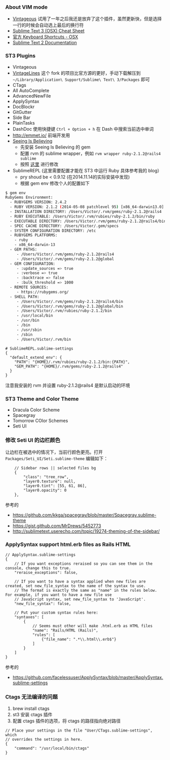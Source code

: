 ### About VIM mode

* [Vintageous](https://github.com/guillermooo/Vintageous) 试用了一年之后我还是放弃了这个插件，虽然更新快，但是选择一行的时候会自动选上最后的换行符
* [Sublime Text 3 (OSX) Cheat Sheet](http://www.cheatography.com/martinprins/cheat-sheets/sublime-text-3-osx/)
* [官方 Keyboard Shortcuts - OSX](http://sublime-text-unofficial-documentation.readthedocs.org/en/latest/reference/keyboard_shortcuts_osx.html)
* [Sublime Text 2 Documentation](https://www.sublimetext.com/docs/2/index.html)

### ST3 Plugins

* Vintageous
* [VintageLines](https://github.com/metaphox/) 这个 fork 的项目比官方源的更好，手动下载解压到 ```~/Library/Application\ Support/Sublime\ Text\ 3/Packages``` 即可
* CTags
* All AutoComplete
* AdvancedNewFile
* ApplySyntax
* DocBlockr
* GitGutter
* Side Bar
* PlainTasks
* DashDoc 使用快捷键 ```Ctrl + Option + h``` 在 Dash 中搜索当前选中单词
* http://emmet.io/ 前端开发用
* [Seeing Is Believing](https://github.com/JoshCheek/sublime-text-2-seeing-is-believing)
  * 先安装 Seeing Is Believing 的 gem
  * 配置 rvm 的 sublime wrapper，例如 ```rvm wrapper ruby-2.1.2@rails4 sublime```
  * 按照 [这里](https://gist.github.com/wjp2013/ce882c9ddeba2babf984) 进行修改
* SublimeREPL (这里需要配置才能在 ST3 中运行 Ruby 具体参考我的 blog）
  * pry shoud be < 0.9.12 (在2014.11.14的实际安装中发现) 
  * 根据 gem env 修改个人的配置如下
  
```bash
$ gem env
RubyGems Environment:
  - RUBYGEMS VERSION: 2.4.2
  - RUBY VERSION: 2.1.2 (2014-05-08 patchlevel 95) [x86_64-darwin13.0]
  - INSTALLATION DIRECTORY: /Users/Victor/.rvm/gems/ruby-2.1.2@rails4
  - RUBY EXECUTABLE: /Users/Victor/.rvm/rubies/ruby-2.1.2/bin/ruby
  - EXECUTABLE DIRECTORY: /Users/Victor/.rvm/gems/ruby-2.1.2@rails4/bin
  - SPEC CACHE DIRECTORY: /Users/Victor/.gem/specs
  - SYSTEM CONFIGURATION DIRECTORY: /etc
  - RUBYGEMS PLATFORMS:
    - ruby
    - x86_64-darwin-13
  - GEM PATHS:
     - /Users/Victor/.rvm/gems/ruby-2.1.2@rails4
     - /Users/Victor/.rvm/gems/ruby-2.1.2@global
  - GEM CONFIGURATION:
     - :update_sources => true
     - :verbose => true
     - :backtrace => false
     - :bulk_threshold => 1000
  - REMOTE SOURCES:
     - https://rubygems.org/
  - SHELL PATH:
     - /Users/Victor/.rvm/gems/ruby-2.1.2@rails4/bin
     - /Users/Victor/.rvm/gems/ruby-2.1.2@global/bin
     - /Users/Victor/.rvm/rubies/ruby-2.1.2/bin
     - /usr/local/bin
     - /usr/bin
     - /bin
     - /usr/sbin
     - /sbin
     - /Users/Victor/.rvm/bin
 ```

```
# SublimeREPL.sublime-settings
{
  "default_extend_env": {
    "PATH": "{HOME}/.rvm/rubies/ruby-2.1.2/bin:{PATH}",
    "GEM_PATH": "{HOME}/.rvm/gems/ruby-2.1.2@rails4"
  }
}

```

注意我安装的 rvm 并设置 ruby-2.1.2@rails4 是默认启动的环境

### ST3 Theme and Color Theme

* Dracula Color Scheme
* Spacegray
* Tomorrow COlor Schemes
* Seti UI

### 修改 Seti UI 的边栏颜色

让边栏在被选中的情况下，当前行颜色更亮。打开 `Packages/Seti_UI/Seti.sublime-theme` 编辑如下：

```
    // Sidebar rows || selected files bg
    {
        "class": "tree_row",
        "layer0.texture": null,
        "layer0.tint": [55, 61, 86],
        "layer0.opacity": 0
    },
```

参考的

* https://github.com/kkga/spacegray/blob/master/Spacegray.sublime-theme
* https://gist.github.com/MrDrews/5452773
* http://sublimetext.userecho.com/topic/19274-theming-of-the-sidebar/

### ApplySyntax support html.erb files as Rails HTML

```
// ApplySyntax.sublime-settings
{
    // If you want exceptions reraised so you can see them in the console, change this to true.
    "reraise_exceptions": false,

    // If you want to have a syntax applied when new files are created, set new_file_syntax to the name of the syntax to use.
    // The format is exactly the same as "name" in the rules below. For example, if you want to have a new file use
    // JavaScript syntax, set new_file_syntax to 'JavaScript'.
    "new_file_syntax": false,

    // Put your custom syntax rules here:
    "syntaxes": [
        {
            // Seems must other will make .html.erb as HTML files
            "name": "Rails/HTML (Rails)",
            "rules": [
                {"file_name": ".*\\.html\\.erb$"}
            ]
        }
    ]
}
```

参考的

* https://github.com/facelessuser/ApplySyntax/blob/master/ApplySyntax.sublime-settings

### Ctags 无法编译的问题

1. brew install ctags
2. st3 安装 ctags 插件
3. 配置 ctags 插件的选项，将 ctags 的路径指向绝对路径

```
// Place your settings in the file "User/CTags.sublime-settings", which
// overrides the settings in here.
{
    "command": "/usr/local/bin/ctags"
}
```
